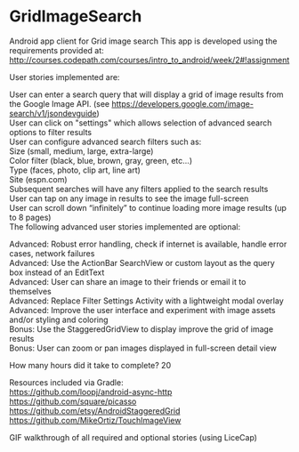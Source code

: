 # GridImageSearch
Android app client for Grid image search
This app is developed using the requirements provided at: http://courses.codepath.com/courses/intro_to_android/week/2#!assignment

User stories implemented are:

User can enter a search query that will display a grid of image results from the Google Image API. (see https://developers.google.com/image-search/v1/jsondevguide)<br>
User can click on "settings" which allows selection of advanced search options to filter results<br>
User can configure advanced search filters such as:<br>
Size (small, medium, large, extra-large)<br>
Color filter (black, blue, brown, gray, green, etc...)<br>
Type (faces, photo, clip art, line art)<br>
Site (espn.com)<br>
Subsequent searches will have any filters applied to the search results<br>
User can tap on any image in results to see the image full-screen<br>
User can scroll down “infinitely” to continue loading more image results (up to 8 pages)<br>
The following advanced user stories implemented are optional:

Advanced: Robust error handling, check if internet is available, handle error cases, network failures<br>
Advanced: Use the ActionBar SearchView or custom layout as the query box instead of an EditText<br>
Advanced: User can share an image to their friends or email it to themselves<br>
Advanced: Replace Filter Settings Activity with a lightweight modal overlay<br>
Advanced: Improve the user interface and experiment with image assets and/or styling and coloring<br>
Bonus: Use the StaggeredGridView to display improve the grid of image results<br>
Bonus: User can zoom or pan images displayed in full-screen detail view<br>

How many hours did it take to complete? 20<br>

Resources included via Gradle:<br>
https://github.com/loopj/android-async-http<br>
https://github.com/square/picasso<br>
https://github.com/etsy/AndroidStaggeredGrid<br>
https://github.com/MikeOrtiz/TouchImageView<br>

GIF walkthrough of all required and optional stories (using LiceCap)<br>
